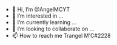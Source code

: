 - 👋 Hi, I’m @AngelMCYT
- 👀 I’m interested in ...
- 🌱 I’m currently learning ...
- 💞️ I’m looking to collaborate on ...
- 📫 How to reach me Trangel M'C#2228

<!---
AngelMCYT/AngelMCYT is a ✨ special ✨ repository because its `README.md` (this file) appears on your GitHub profile.
You can click the Preview link to take a look at your changes.
--->
